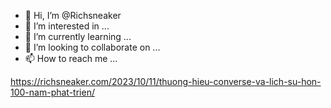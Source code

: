 - 👋 Hi, I’m @Richsneaker
- 👀 I’m interested in ...
- 🌱 I’m currently learning ...
- 💞️ I’m looking to collaborate on ...
- 📫 How to reach me ...

<!---
Richsneaker/Richsneaker is a ✨ special ✨ repository because its `README.md` (this file) appears on your GitHub profile.
You can click the Preview link to take a look at your changes.
--->
https://richsneaker.com/2023/10/11/thuong-hieu-converse-va-lich-su-hon-100-nam-phat-trien/
